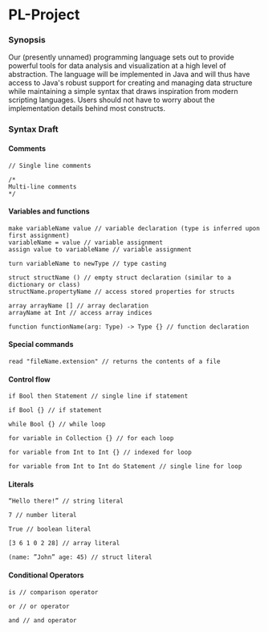 # PL-Project

### Synopsis

Our (presently unnamed) programming language sets out to provide powerful tools for data analysis and visualization at a high level of abstraction. The language will be implemented in Java and will thus have access to Java's robust support for creating and managing data structure while maintaining a simple syntax that draws inspiration from modern scripting languages. Users should not have to worry about the implementation details behind most constructs.

### Syntax Draft

#### Comments
```
// Single line comments

/* 
Multi-line comments  
*/
```

#### Variables and functions
```
make variableName value // variable declaration (type is inferred upon first assignment)
variableName = value // variable assignment
assign value to variableName // variable assignment

turn variableName to newType // type casting

struct structName () // empty struct declaration (similar to a dictionary or class)
structName.propertyName // access stored properties for structs

array arrayName [] // array declaration
arrayName at Int // access array indices

function functionName(arg: Type) -> Type {} // function declaration
```

#### Special commands
```
read "fileName.extension" // returns the contents of a file
```

#### Control flow
```
if Bool then Statement // single line if statement

if Bool {} // if statement

while Bool {} // while loop

for variable in Collection {} // for each loop

for variable from Int to Int {} // indexed for loop

for variable from Int to Int do Statement // single line for loop
```

#### Literals
```
“Hello there!” // string literal

7 // number literal

True // boolean literal

[3 6 1 0 2 28] // array literal

(name: ”John” age: 45) // struct literal
```

#### Conditional Operators
```
is // comparison operator

or // or operator

and // and operator
```
